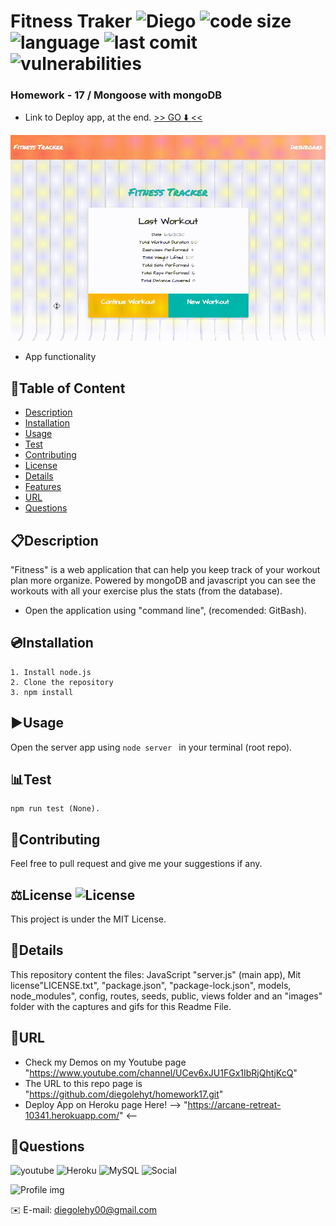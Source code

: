 # Fitness Traker ![Diego](https://img.shields.io/badge/version-v1.0.0-yellow) ![code size](https://img.shields.io/github/languages/code-size/diegolehyt/homework17) ![language](https://img.shields.io/github/languages/top/diegolehyt/homework17) ![last comit](https://img.shields.io/github/last-commit/diegolehyt/homework17) ![vulnerabilities](https://img.shields.io/snyk/vulnerabilities/github/diegolehyt/homework17) 
### Homework - 17 / Mongoose with mongoDB

- Link to Deploy app, at the end. [>> GO ⬇️ <<](#url)

![main](images/1.gif)

- App functionality


## 📌Table of Content

* [Description](#description)
* [Installation](#installation)
* [Usage](#usage)
* [Test](#test)
* [Contributing](#contributing)
* [License](#license)
* [Details](#details)
* [Features](#features)
* [URL](#url)
* [Questions](#questions)

## 📋Description
"Fitness" is a web application that can help you keep track of your workout plan more organize. Powered by mongoDB and javascript you can see the workouts with all your exercise plus the stats (from the database).

- Open the application using "command line", (recomended: GitBash).


## 💿Installation
    1. Install node.js  
    2. Clone the repository
    3. npm install

## ▶️Usage
Open the server app using ```node server ``` in your terminal (root repo).   

## 📊Test
 ```
 npm run test (None).
 ```


## 🤝Contributing
Feel free to pull request and give me your suggestions if any.
          
## ⚖️License  ![License](https://img.shields.io/github/license/diegolehyt/homework17)
This project is under the MIT License.

## 📑Details

This repository content the files: JavaScript "server.js" (main app), Mit license"LICENSE.txt", "package.json", "package-lock.json", models, node_modules", config, routes, seeds, public, views folder and an "images" folder with the captures and gifs for this Readme File.

## 🔗URL  

- Check my Demos on my Youtube page "https://www.youtube.com/channel/UCev6xJU1FGx1IbRjQhtjKcQ"
- The URL to this repo page is "https://github.com/diegolehyt/homework17.git"
- Deploy App on Heroku page Here! --> "https://arcane-retreat-10341.herokuapp.com/" <--

## 👤Questions  
![youtube](https://img.shields.io/badge/YouTube-red?style=flat&logo=youtube)  ![Heroku](https://img.shields.io/badge/Heroku-purple?style=flat&logo=heroku)  ![MySQL](https://img.shields.io/badge/MySQL-9cf?style=flat&logo=mysql)  ![Social](https://img.shields.io/github/followers/diegolehyt?style=social) 

![Profile img](https://avatars1.githubusercontent.com/u/59458188?v=4)

✉️ E-mail: diegolehy00@gmail.com

